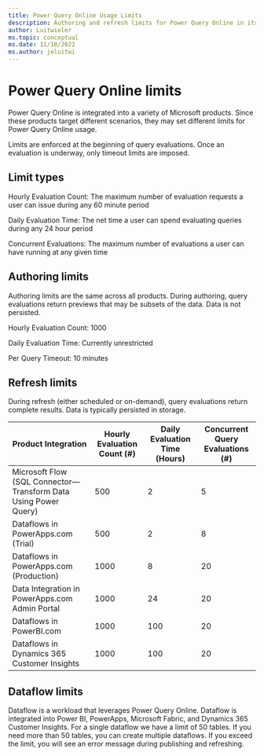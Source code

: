 ```yaml
---
title: Power Query Online Usage Limits
description: Authoring and refresh limits for Power Query Online in its various product integrations.
author: Luitwieler
ms.topic: conceptual
ms.date: 11/18/2022
ms.author: jeluitwi
---
```


# Power Query Online limits

Power Query Online is integrated into a variety of Microsoft products. Since these products target different scenarios, they may set different limits for Power Query Online usage.

Limits are enforced at the beginning of query evaluations. Once an evaluation is underway, only timeout limits are imposed.

## Limit types

Hourly Evaluation Count: The maximum number of evaluation requests a user can issue during any 60 minute period

Daily Evaluation Time: The net time a user can spend evaluating queries during any 24 hour period

Concurrent Evaluations: The maximum number of evaluations a user can have running at any given time

## Authoring limits

Authoring limits are the same across all products. During authoring, query evaluations return previews that may be subsets of the data. Data is not persisted.

Hourly Evaluation Count: 1000

Daily Evaluation Time: Currently unrestricted

Per Query Timeout: 10 minutes

## Refresh limits

During refresh (either scheduled or on-demand), query evaluations return complete results. Data is typically persisted in storage.

| Product Integration | Hourly Evaluation Count (#) | Daily Evaluation Time (Hours) | Concurrent Query Evaluations (#) |
|--|--|--|--|
| Microsoft Flow (SQL Connector&mdash;Transform Data Using Power Query) | 500 | 2 | 5 |
| Dataflows in PowerApps.com (Trial)| 500 | 2 | 8 |
| Dataflows in PowerApps.com (Production) | 1000 | 8 | 20 |
| Data Integration in PowerApps.com Admin Portal | 1000 | 24 | 20 |
| Dataflows in PowerBI.com | 1000 | 100 | 20 |
| Dataflows in Dynamics 365 Customer Insights | 1000 | 100 | 20 |

## Dataflow limits

Dataflow is a workload that leverages Power Query Online. Dataflow is integrated into Power BI, PowerApps, Microsoft Fabric, and Dynamics 365 Customer Insights.
For a single dataflow we have a limit of 50 tables. If you need more than 50 tables, you can create multiple dataflows. If you exceed the limit, you will see an error message during publishing and refreshing.
